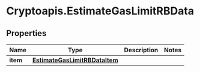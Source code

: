 # Cryptoapis.EstimateGasLimitRBData

## Properties

Name | Type | Description | Notes
------------ | ------------- | ------------- | -------------
**item** | [**EstimateGasLimitRBDataItem**](EstimateGasLimitRBDataItem.md) |  | 


